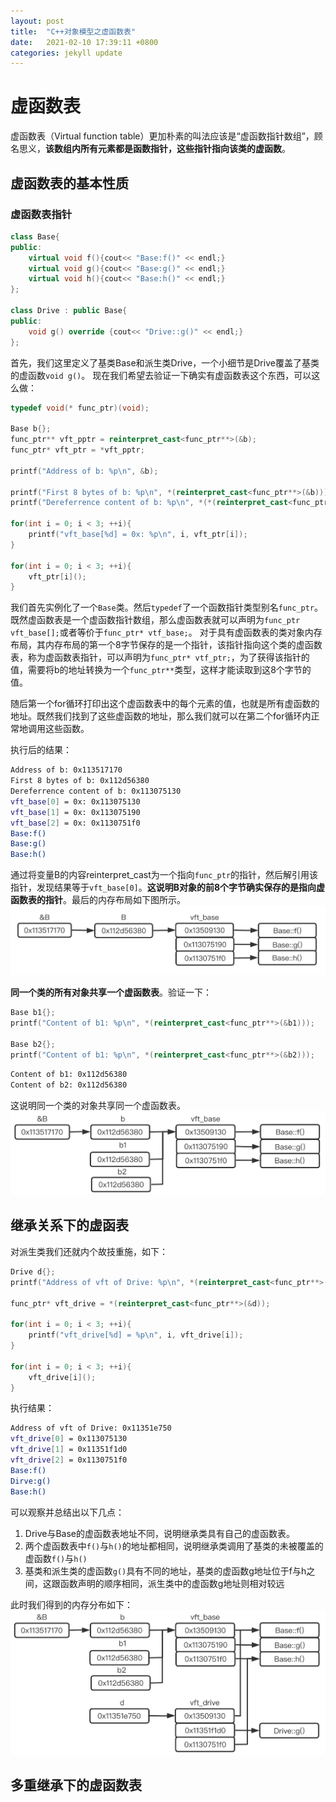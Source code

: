 ```yaml
---
layout: post
title:  "C++对象模型之虚函数表"
date:   2021-02-10 17:39:11 +0800
categories: jekyll update
---
```


# 虚函数表
虚函数表（Virtual function table）更加朴素的叫法应该是“虚函数指针数组”，顾名思义，**该数组内所有元素都是函数指针，这些指针指向该类的虚函数**。
## 虚函数表的基本性质
### 虚函数表指针
```c++
class Base{
public:
    virtual void f(){cout<< "Base:f()" << endl;}
    virtual void g(){cout<< "Base:g()" << endl;}
    virtual void h(){cout<< "Base:h()" << endl;}
};

class Drive : public Base{
public:
    void g() override {cout<< "Drive::g()" << endl;}
};
```
首先，我们这里定义了基类Base和派生类Drive，一个小细节是Drive覆盖了基类的虚函数`void g()`。
现在我们希望去验证一下确实有虚函数表这个东西，可以这么做：

```c++
typedef void(* func_ptr)(void);

Base b{};
func_ptr** vft_pptr = reinterpret_cast<func_ptr**>(&b);
func_ptr* vft_ptr = *vft_pptr;

printf("Address of b: %p\n", &b);

printf("First 8 bytes of b: %p\n", *(reinterpret_cast<func_ptr**>(&b)));
printf("Dereferrence content of b: %p\n", *(*(reinterpret_cast<func_ptr**>(&b))));

for(int i = 0; i < 3; ++i){
    printf("vft_base[%d] = 0x: %p\n", i, vft_ptr[i]);
}

for(int i = 0; i < 3; ++i){
    vft_ptr[i]();
}
```
我们首先实例化了一个`Base`类。然后`typedef`了一个函数指针类型别名`func_ptr`。
既然虚函数表是一个虚函数指针数组，那么虚函数表就可以声明为`func_ptr vft_base[];`或者等价于`func_ptr* vtf_base;`。
对于具有虚函数表的类对象内存布局，其内存布局的第一个8字节保存的是一个指针，该指针指向这个类的虚函数表，称为虚函数表指针，可以声明为`func_ptr* vtf_ptr;`，为了获得该指针的值，需要将b的地址转换为一个`func_ptr**`类型，这样才能读取到这8个字节的值。

随后第一个for循环打印出这个虚函数表中的每个元素的值，也就是所有虚函数的地址。既然我们找到了这些虚函数的地址，那么我们就可以在第二个for循环内正常地调用这些函数。

执行后的结果：
```bash
Address of b: 0x113517170
First 8 bytes of b: 0x112d56380
Dereferrence content of b: 0x113075130
vft_base[0] = 0x: 0x113075130
vft_base[1] = 0x: 0x113075190
vft_base[2] = 0x: 0x1130751f0
Base:f()
Base:g()
Base:h()
```
通过将变量B的内容reinterpret_cast为一个指向`func_ptr`的指针，然后解引用该指针，发现结果等于`vft_base[0]`。**这说明B对象的前8个字节确实保存的是指向虚函数表的指针**。最后的内存布局如下图所示。
![picture 1](../../images/df96378b26c5d0405e36617686f7fa4f8ab49e8a965edd74736dd9046f669829.png)  

**同一个类的所有对象共享一个虚函数表**。验证一下：
```c++
Base b1{};
printf("Content of b1: %p\n", *(reinterpret_cast<func_ptr**>(&b1)));

Base b2{};
printf("Content of b1: %p\n", *(reinterpret_cast<func_ptr**>(&b2)));
```
```bash
Content of b1: 0x112d56380
Content of b2: 0x112d56380
```
这说明同一个类的对象共享同一个虚函数表。
![picture 2](../../images/87713a91002d3734aa8669398df0d5eb6de78b4b8f6e8e571ebf233c7198e7dc.png)  

## 继承关系下的虚函表

对派生类我们还就内个故技重施，如下：
```c++
Drive d{};
printf("Address of vft of Drive: %p\n", *(reinterpret_cast<func_ptr**>(&d)));

func_ptr* vft_drive = *(reinterpret_cast<func_ptr**>(&d));

for(int i = 0; i < 3; ++i){
    printf("vft_drive[%d] = %p\n", i, vft_drive[i]);
}

for(int i = 0; i < 3; ++i){
    vft_drive[i]();
}
```
执行结果：
```bash
Address of vft of Drive: 0x11351e750
vft_drive[0] = 0x113075130
vft_drive[1] = 0x11351f1d0
vft_drive[2] = 0x1130751f0
Base:f()
Dirve:g()
Base:h()
```
可以观察并总结出以下几点：
1. Drive与Base的虚函数表地址不同，说明继承类具有自己的虚函数表。
2. 两个虚函数表中`f()`与`h()`的地址都相同，说明继承类调用了基类的未被覆盖的虚函数`f()`与`h()`
3. 基类和派生类的虚函数`g()`具有不同的地址，基类的虚函数g地址位于f与h之间，这跟函数声明的顺序相同，派生类中的虚函数g地址则相对较远

此时我们得到的内存分布如下：
![picture 3](../../images/a761a51a8bb66ad138f022def0ef5299aad76d44765f6c23a62f25c80f3d4cd7.png)  


## 多重继承下的虚函数表